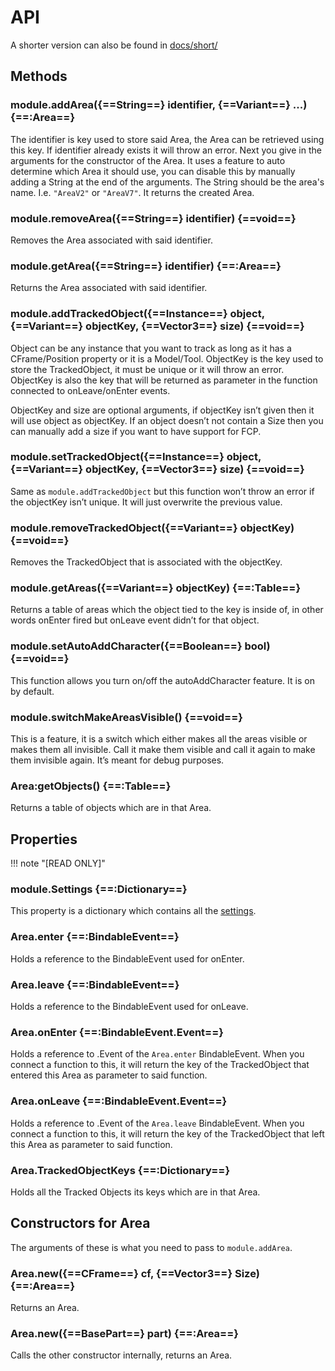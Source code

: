 # API

A shorter version can also be found in [docs/short/](https://github.com/VerdommeMan/OT-AM/tree/master/docs/short)

## Methods

### module.addArea({==String==} identifier, {==Variant==} ...) {==:Area==}
The identifier is key used to store said Area, the Area can be retrieved using this key. If identifier already exists it will throw an error. Next you give in the arguments for the constructor of the Area. It uses a feature to auto determine which Area it should use, you can disable this by manually adding a String at the end of the arguments. The String should be the area's name. I.e. `"AreaV2"` or `"AreaV7"`. It returns the created Area.

### module.removeArea({==String==} identifier) {==void==}
Removes the Area associated with said identifier.

### module.getArea({==String==} identifier) {==:Area==}
Returns the Area associated with said identifier.

### module.addTrackedObject({==Instance==} object, {==Variant==} objectKey, {==Vector3==} size) {==void==}
Object can be any instance that you want to track as long as it has a CFrame/Position property or it is a Model/Tool. ObjectKey is the key used to store the TrackedObject, it must be unique or it will throw an error. ObjectKey is also the key that will be returned as parameter in the function connected to onLeave/onEnter events.

ObjectKey and size are optional arguments, if objectKey isn’t given then it will use object as objectKey. If an object doesn’t not contain a Size then you can manually add a size if you want to have support for FCP.

### module.setTrackedObject({==Instance==} object, {==Variant==} objectKey, {==Vector3==} size) {==void==}
Same as `module.addTrackedObject` but this function won’t throw an error if the objectKey isn’t unique. It will just overwrite the previous value.

### module.removeTrackedObject({==Variant==} objectKey) {==void==}
Removes the TrackedObject that is associated with the objectKey.

### module.getAreas({==Variant==} objectKey) {==:Table<Area>==}
Returns a table of areas which the object tied to the key is inside of, in other words onEnter fired but onLeave event didn’t for that object.

### module.setAutoAddCharacter({==Boolean==} bool) {==void==}
This function allows you turn on/off the autoAddCharacter feature. It is on by default.

### module.switchMakeAreasVisible() {==void==}
This is a feature, it is a switch which either makes all the areas visible or makes them all invisible. Call it make them visible and call it again to make them invisible again. It’s meant for debug purposes.

### Area:getObjects() {==:Table<Objects>==}
Returns a table of objects which are in that Area.


## Properties 

!!! note "\[READ ONLY\]"

### module.Settings {==:Dictionary==}
This property is a dictionary which contains all the [settings](settings.md).

### Area.enter {==:BindableEvent==}
Holds a reference to the BindableEvent used for onEnter.

### Area.leave {==:BindableEvent==}
Holds a reference to the BindableEvent used for onLeave.

### Area.onEnter {==:BindableEvent.Event==}
Holds a reference to .Event of the `Area.enter` BindableEvent. When you connect a function to this, it will return the key of the TrackedObject that entered this Area as parameter to said function.

### Area.onLeave {==:BindableEvent.Event==}
Holds a reference to .Event of the `Area.leave` BindableEvent. When you connect a function to this, it will return the key of the TrackedObject that left this Area as parameter to said function.

### Area.TrackedObjectKeys {==:Dictionary==}
Holds all the Tracked Objects its keys which are in that Area.


## Constructors for Area
The arguments of these is what you need to pass to `module.addArea`.

### Area.new({==CFrame==} cf, {==Vector3==} Size) {==:Area==}
Returns an Area.

### Area.new({==BasePart==} part) {==:Area==}
Calls the other constructor internally, returns an Area.

<script>
document.addEventListener('DOMContentLoaded', init);
function init(){
    document.querySelectorAll("[data-md-component='toc'] li a").forEach( link =>{
        link.innerHTML = link.innerHTML.match(/\s*([^\s\()]+)/)[1]
    });
}
</script>